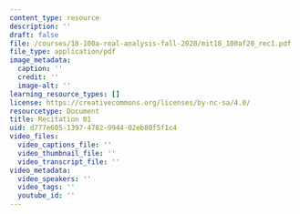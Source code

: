 ```yaml
---
content_type: resource
description: ''
draft: false
file: /courses/18-100a-real-analysis-fall-2020/mit18_100af20_rec1.pdf
file_type: application/pdf
image_metadata:
  caption: ''
  credit: ''
  image-alt: ''
learning_resource_types: []
license: https://creativecommons.org/licenses/by-nc-sa/4.0/
resourcetype: Document
title: Recitation 01
uid: d777e605-1397-4782-9944-02eb80f5f1c4
video_files:
  video_captions_file: ''
  video_thumbnail_file: ''
  video_transcript_file: ''
video_metadata:
  video_speakers: ''
  video_tags: ''
  youtube_id: ''
---
```

